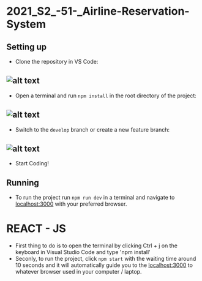 # 2021_S2_-51-_Airline-Reservation-System
## Setting up
* Clone the repository in VS Code: 

![alt text](https://media.discordapp.net/attachments/115599738681688064/876048824248987658/unknown.png "clone repo")
---
* Open a terminal and run `npm install` in the root directory of the project:

![alt text](https://media.discordapp.net/attachments/115599738681688064/876053843018919936/unknown.png "npm install")
---
* Switch to the `develop` branch or create a new feature branch:

![alt text](https://cdn.discordapp.com/attachments/115599738681688064/876055971498164284/unknown.png "switch branch")
---
* Start Coding!

## Running
* To run the project run `npm run dev` in a terminal and navigate to [localhost:3000](http://localhost:3000) with your preferred browser.

# REACT - JS 
* First thing to do is to open the terminal by clicking Ctrl + j on the keyboard in Visual Studio Code and type 'npm install'
* Seconly, to run the project, click `npm start` with the waiting time around 10 seconds and it will automatically guide you to the [localhost:3000](http://localhost:3000) to whatever browser used in your computer / laptop.

